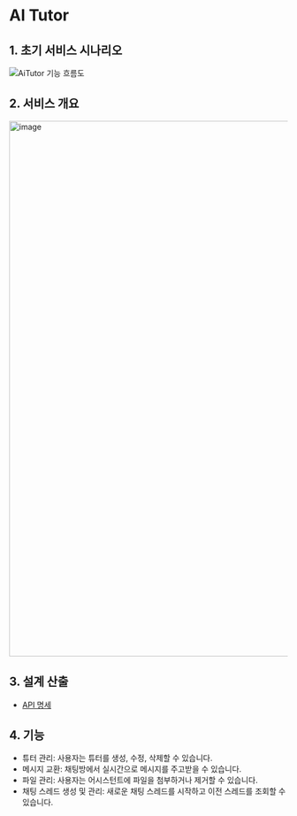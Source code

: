# AI Tutor


## 1. 초기 서비스 시나리오
![AiTutor 기능 흐름도](https://github.com/yaewon0411/AiTutor/assets/44336444/443fdda0-dd84-4bed-abb3-2a59a0ec57a0)


## 2. 서비스 개요
<img width="968" alt="image" src="https://github.com/yaewon0411/AiTutor/assets/44336444/4c7cd08c-f6ab-45eb-ac63-048502c39d77">

## 3. 설계 산출
- [API 명세](https://www.notion.so/API-1e1fced75b94426eaf34e8ca2fd9a53e?pvs=4)




## 4. 기능
- 튜터 관리: 사용자는 튜터를 생성, 수정, 삭제할 수 있습니다.
- 메시지 교환: 채팅방에서 실시간으로 메시지를 주고받을 수 있습니다.
- 파일 관리: 사용자는 어시스턴트에 파일을 첨부하거나 제거할 수 있습니다.
- 채팅 스레드 생성 및 관리: 새로운 채팅 스레드를 시작하고 이전 스레드를 조회할 수 있습니다.
